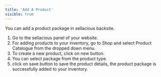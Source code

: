 ```yaml
---
title: 'Add A Product'
visible: true
---
```


You can add a product package in sellacious backsite.

1. Go to the sellacious panel of your website.
2. For adding products to your inventory, go to Shop and select Product Catalogue from the dropped down menu.
3. To create a new product, click on new button.
4. You can select package from the product type.
5. click on save button to save the product details, the product package is successfully added to your inventory.
